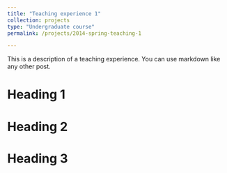 ```yaml
---
title: "Teaching experience 1"
collection: projects
type: "Undergraduate course"
permalink: /projects/2014-spring-teaching-1

---
```


This is a description of a teaching experience. You can use markdown like any other post.

Heading 1
======

Heading 2
======

Heading 3
======